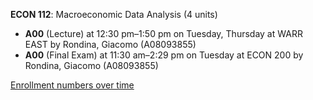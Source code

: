 **ECON 112**: Macroeconomic Data Analysis (4 units)

- **A00** (Lecture) at 12:30 pm–1:50 pm on Tuesday, Thursday at WARR EAST by Rondina, Giacomo (A08093855)
- **A00** (Final Exam) at 11:30 am–2:29 pm on Tuesday at ECON 200 by Rondina, Giacomo (A08093855)

[Enrollment numbers over time](./ECON112.tsv)

